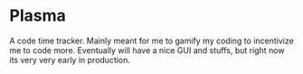 <h1>Plasma</h1>

A code time tracker. Mainly meant for me to gamify my coding to incentivize me to code more. Eventually will have a nice GUI and stuffs, but right now its very very early in production.
